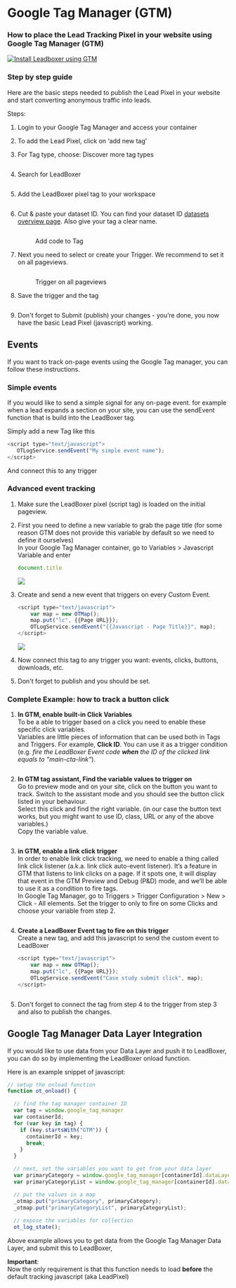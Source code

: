 # Google Tag Manager (GTM)

### How to place the Lead Tracking Pixel in your website using Google Tag Manager (GTM)

[![Install Leadboxer using GTM](https://via.placeholder.com/250)](https://fast.wistia.net/embed/iframe/t0801ta53m)


### Step by step guide

Here are the basic steps needed to publish the Lead Pixel in your website and start converting anonymous traffic into leads.

Steps:

1. Login to your Google Tag Manager and access your container
2. To add the Lead Pixel, click on ‘add new tag’&#x20;
3.  For Tag type, choose: Discover more tag types


    <figure><img src="../../.gitbook/assets/Google_Tag_Manager.png" alt=""><figcaption></figcaption></figure>


4.  Search for LeadBoxer


    <figure><img src="../../.gitbook/assets/Google_Tag_Manager (5).png" alt=""><figcaption></figcaption></figure>


5.  Add the LeadBoxer pixel tag to your workspace


    <figure><img src="../../.gitbook/assets/Google_Tag_Manager_and_Onboarding.png" alt=""><figcaption></figcaption></figure>


6.  Cut & paste your dataset ID. You can find your dataset ID [datasets overview page](https://app.leadboxer.com/datasets). Also give your tag a clear name.


    <figure><img src="../../.gitbook/assets/Google_Tag_Manager (1).png" alt=""><figcaption><p>Add code to Tag</p></figcaption></figure>


7.  Next you need to select or create your Trigger. We recommend to set it on all pageviews.



    <figure><img src="https://d33v4339jhl8k0.cloudfront.net/docs/assets/565e1cb7c697915b26a5c214/images/5bbf21c0042863158cc74cb9/file-lBUJmSoc1S.png" alt=""><figcaption><p>Trigger on all pageviews</p></figcaption></figure>


8.  Save the trigger and the tag


    <figure><img src="https://d33v4339jhl8k0.cloudfront.net/docs/assets/565e1cb7c697915b26a5c214/images/5bbf22ca2c7d3a04dd5b8a57/file-PMMGKCZW8A.png" alt=""><figcaption></figcaption></figure>


9. Don't forget to Submit (publish) your changes - you’re done, you now have the basic Lead Pixel (javascript) working.

## Events

If you want to track on-page events using the Google Tag manager, you can follow these instructions.

### Simple events

If you would like to send a simple signal for any on-page event. for example when a lead expands a section on your site, you can use the sendEvent function that is build into the LeadBoxer tag.

Simply add a new Tag like this

```javascript
<script type="text/javascript"> 
   OTLogService.sendEvent("My simple event name"); 
</script>
```

And connect this to any trigger



### Advanced event tracking

1. Make sure the LeadBoxer pixel (script tag) is loaded on the initial pageview.
2.  First you need to define a new variable to grab the page title (for some reason GTM does not provide this variable by default so we need to define it ourselves)\
    In your Google Tag Manager container, go to Variables > Javascript Variable and enter 


    ```javascript
    document.title
    ```
    ![](https://raw.githubusercontent.com/leadboxer/docs/main/.gitbook/assets/Google_Tag_Manager%20(3).png)
3.  Create and send a new event that triggers on every Custom Event.


    ```javascript
    <script type="text/javascript">    
    	var map = new OTMap();    
    	map.put("lc", {{Page URL}});    
    	OTLogService.sendEvent("{{Javascript - Page Title}}", map); 
    </script>
    ```
    ![](https://raw.githubusercontent.com/leadboxer/docs/main/.gitbook/assets/Google_Tag_Manager%20(4).png)
4. Now connect this tag to any trigger you want: events, clicks, buttons, downloads, etc.
5. Don't forget to publish and you should be set.



### Complete Example: how to track a button click

1.  **In GTM, enable built-in Click Variables**\
    To be a able to trigger based on a click you need to enable these specific click variables. \
    Variables are little pieces of information that can be used both in Tags and Triggers. For example, **Click ID**. You can use it as a trigger condition (e.g. _fire the LeadBoxer Event code **when** the ID of the clicked link equals to “main-cta-link”_).

    <figure><img src="../../.gitbook/assets/Google_Tag_Manager (1) (1).png" alt=""><figcaption></figcaption></figure>
2.  **In GTM tag assistant, Find the variable values to trigger on**\
    Go to preview mode and on your site, click on the button you want to track. Switch to the assistant mode and you should see the button click listed in your behaviour.\
    Select this click and find the right variable. (in our case the button text works, but you might want to use ID, class, URL or any of the above variables.) \
    Copy the variable value.


    <figure><img src="../../.gitbook/assets/Tag_Assistant__Connected_.png" alt=""><figcaption></figcaption></figure>
3.  **in GTM, enable a link click trigger** \
    In order to enable link click tracking, we need to enable a thing called link click listener (a.k.a. link click auto-event listener). It’s a feature in GTM that listens to link clicks on a page. If it spots one, it will display that event in the GTM Preview and Debug (P\&D) mode, and we’ll be able to use it as a condition to fire tags. \
    In Google Tag Manager, go to Triggers > Trigger Configuration > New > Click - All elements. Set the trigger to only to fire on some Clicks and choose your variable from step 2.


    <figure><img src="../../.gitbook/assets/Google_Tag_Manager (2) (1).png" alt=""><figcaption></figcaption></figure>


4.  **Create a LeadBoxer Event tag to fire on this trigger**\
    Create a new tag, and add this javascript to send the custom event to LeadBoxer



    ```javascript
    <script type="text/javascript">    
    	var map = new OTMap();    
    	map.put("lc", {{Page URL}});    
    	OTLogService.sendEvent("Case study submit click", map); 
    </script>
    ```



    <figure><img src="../../.gitbook/assets/Google_Tag_Manager (2).png" alt=""><figcaption></figcaption></figure>


5. Don't forget to connect the tag from step 4 to the trigger from step 3 and also to publish the changes.





## Google Tag Manager Data Layer Integration

If you would like to use data from your Data Layer and push it to LeadBoxer, you can do so by implementing the LeadBoxer onload function.

Here is an example snippet of javascript:

```javascript
// setup the onload function
function ot_onload() {

  // find the tag manager container ID
  var tag = window.google_tag_manager
  var containerId;
  for (var key in tag) {
    if (key.startsWith("GTM")) {
      containerId = key;
      break;
    }
  }

  // next, set the variables you want to get from your data layer
  var primaryCategory = window.google_tag_manager[containerId].dataLayer.get("primaryCategory");
  var primaryCategoryList = window.google_tag_manager[containerId].dataLayer.get("primaryCategoryList");

  // put the values in a map     
  _otmap.put("primaryCategory", primaryCategory);
  _otmap.put("primaryCategoryList", primaryCategoryList);     
     
  // expose the variables for collection
  ot_log_state();
```

Above example allows you to get data from the Google Tag Manager Data Layer, and submit this to LeadBoxer,

**Important**:\
Now the only requirement is that this function needs to load **before** the default tracking javascript (aka LeadPixel)
